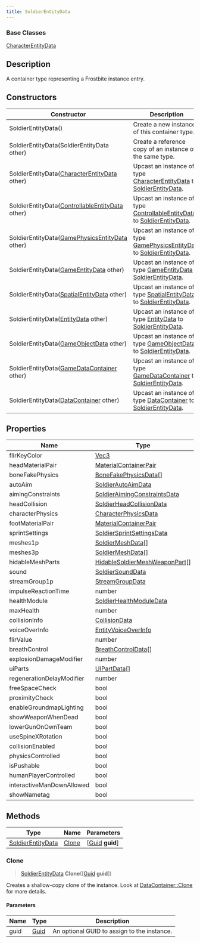 ```yaml
---
title: SoldierEntityData
---
```

### Base Classes

[CharacterEntityData](CharacterEntityData)

## Description

A container type representing a Frostbite instance entry.

## Constructors

| Constructor                                                                  | Description                                                                                                               |
| ---------------------------------------------------------------------------- | ------------------------------------------------------------------------------------------------------------------------- |
| SoldierEntityData()                                                          | Create a new instance of this container type.                                                                             |
| SoldierEntityData(SoldierEntityData other)                                   | Create a reference copy of an instance of the same type.                                                                  |
| SoldierEntityData([CharacterEntityData](CharacterEntityData) other)          | Upcast an instance of type [CharacterEntityData](CharacterEntityData) to [SoldierEntityData](SoldierEntityData).          |
| SoldierEntityData([ControllableEntityData](ControllableEntityData) other)    | Upcast an instance of type [ControllableEntityData](ControllableEntityData) to [SoldierEntityData](SoldierEntityData).    |
| SoldierEntityData([GamePhysicsEntityData](GamePhysicsEntityData) other)      | Upcast an instance of type [GamePhysicsEntityData](GamePhysicsEntityData) to [SoldierEntityData](SoldierEntityData).      |
| SoldierEntityData([GameEntityData](GameEntityData) other)                    | Upcast an instance of type [GameEntityData](GameEntityData) to [SoldierEntityData](SoldierEntityData).                    |
| SoldierEntityData([SpatialEntityData](SpatialEntityData) other)              | Upcast an instance of type [SpatialEntityData](SpatialEntityData) to [SoldierEntityData](SoldierEntityData).              |
| SoldierEntityData([EntityData](EntityData) other)                            | Upcast an instance of type [EntityData](EntityData) to [SoldierEntityData](SoldierEntityData).                            |
| SoldierEntityData([GameObjectData](GameObjectData) other)                    | Upcast an instance of type [GameObjectData](GameObjectData) to [SoldierEntityData](SoldierEntityData).                    |
| SoldierEntityData([GameDataContainer](GameDataContainer) other)              | Upcast an instance of type [GameDataContainer](GameDataContainer) to [SoldierEntityData](SoldierEntityData).              |
| SoldierEntityData([DataContainer](/vext/ref/shared/class/datacontainer) other) | Upcast an instance of type [DataContainer](/vext/ref/shared/class/datacontainer) to [SoldierEntityData](SoldierEntityData). |

## Properties

| Name                      | Type                                                             | Description |
| ------------------------- | ---------------------------------------------------------------- | ----------- |
| flirKeyColor              | [Vec3](/vext/ref/shared/class/vec3)                                |             |
| headMaterialPair          | [MaterialContainerPair](MaterialContainerPair)                   |             |
| boneFakePhysics           | [BoneFakePhysicsData](BoneFakePhysicsData)\[\]                   |             |
| autoAim                   | [SoldierAutoAimData](SoldierAutoAimData)                         |             |
| aimingConstraints         | [SoldierAimingConstraintsData](SoldierAimingConstraintsData)     |             |
| headCollision             | [SoldierHeadCollisionData](SoldierHeadCollisionData)             |             |
| characterPhysics          | [CharacterPhysicsData](CharacterPhysicsData)                     |             |
| footMaterialPair          | [MaterialContainerPair](MaterialContainerPair)                   |             |
| sprintSettings            | [SoldierSprintSettingsData](SoldierSprintSettingsData)           |             |
| meshes1p                  | [SoldierMeshData](SoldierMeshData)\[\]                           |             |
| meshes3p                  | [SoldierMeshData](SoldierMeshData)\[\]                           |             |
| hidableMeshParts          | [HidableSoldierMeshWeaponPart](HidableSoldierMeshWeaponPart)\[\] |             |
| sound                     | [SoldierSoundData](SoldierSoundData)                             |             |
| streamGroup1p             | [StreamGroupData](StreamGroupData)                               |             |
| impulseReactionTime       | number                                                           |             |
| healthModule              | [SoldierHealthModuleData](SoldierHealthModuleData)               |             |
| maxHealth                 | number                                                           |             |
| collisionInfo             | [CollisionData](CollisionData)                                   |             |
| voiceOverInfo             | [EntityVoiceOverInfo](EntityVoiceOverInfo)                       |             |
| flirValue                 | number                                                           |             |
| breathControl             | [BreathControlData](BreathControlData)\[\]                       |             |
| explosionDamageModifier   | number                                                           |             |
| uiParts                   | [UIPartData](UIPartData)\[\]                                     |             |
| regenerationDelayModifier | number                                                           |             |
| freeSpaceCheck            | bool                                                             |             |
| proximityCheck            | bool                                                             |             |
| enableGroundmapLighting   | bool                                                             |             |
| showWeaponWhenDead        | bool                                                             |             |
| lowerGunOnOwnTeam         | bool                                                             |             |
| useSpineXRotation         | bool                                                             |             |
| collisionEnabled          | bool                                                             |             |
| physicsControlled         | bool                                                             |             |
| isPushable                | bool                                                             |             |
| humanPlayerControlled     | bool                                                             |             |
| interactiveManDownAllowed | bool                                                             |             |
| showNametag               | bool                                                             |             |

## Methods

| Type                                   | Name            | Parameters                                     |
| -------------------------------------- | --------------- | ---------------------------------------------- |
| [SoldierEntityData](SoldierEntityData) | [Clone](#clone) | \[[Guid](/vext/ref/shared/class/guid) **guid**\] |

### Clone

> [SoldierEntityData](SoldierEntityData) **Clone**(\[[Guid](/vext/ref/shared/class/guid) **guid**\])

Creates a shallow-copy clone of the instance. Look at [DataContainer::Clone](/vext/ref/shared/class/datacontainer#clone) for more details.

#### Parameters

| Name | Type         | Description                                 |
| ---- | ------------ | ------------------------------------------- |
| guid | [Guid](Guid) | An optional GUID to assign to the instance. |
